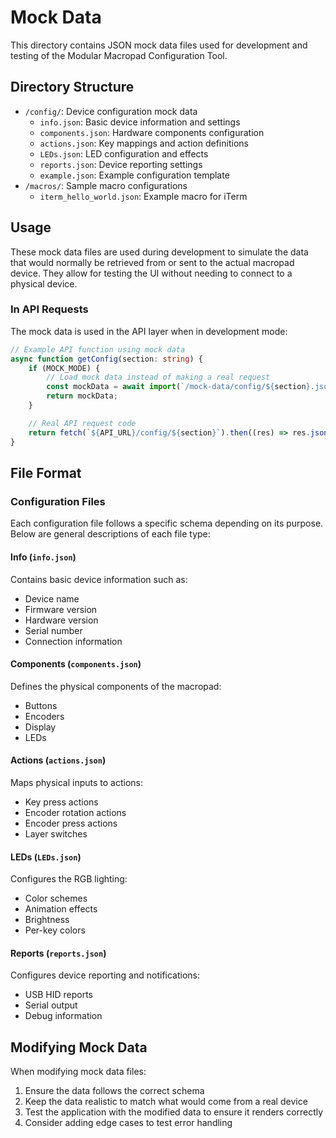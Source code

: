 # Mock Data

This directory contains JSON mock data files used for development and testing of the Modular Macropad Configuration Tool.

## Directory Structure

- `/config/`: Device configuration mock data
  - `info.json`: Basic device information and settings
  - `components.json`: Hardware components configuration
  - `actions.json`: Key mappings and action definitions
  - `LEDs.json`: LED configuration and effects
  - `reports.json`: Device reporting settings
  - `example.json`: Example configuration template
- `/macros/`: Sample macro configurations
  - `iterm_hello_world.json`: Example macro for iTerm

## Usage

These mock data files are used during development to simulate the data that would normally be retrieved from or sent to the actual macropad device. They allow for testing the UI without needing to connect to a physical device.

### In API Requests

The mock data is used in the API layer when in development mode:

```typescript
// Example API function using mock data
async function getConfig(section: string) {
	if (MOCK_MODE) {
		// Load mock data instead of making a real request
		const mockData = await import(`/mock-data/config/${section}.json`);
		return mockData;
	}

	// Real API request code
	return fetch(`${API_URL}/config/${section}`).then((res) => res.json());
}
```

## File Format

### Configuration Files

Each configuration file follows a specific schema depending on its purpose. Below are general descriptions of each file type:

#### Info (`info.json`)

Contains basic device information such as:

- Device name
- Firmware version
- Hardware version
- Serial number
- Connection information

#### Components (`components.json`)

Defines the physical components of the macropad:

- Buttons
- Encoders
- Display
- LEDs

#### Actions (`actions.json`)

Maps physical inputs to actions:

- Key press actions
- Encoder rotation actions
- Encoder press actions
- Layer switches

#### LEDs (`LEDs.json`)

Configures the RGB lighting:

- Color schemes
- Animation effects
- Brightness
- Per-key colors

#### Reports (`reports.json`)

Configures device reporting and notifications:

- USB HID reports
- Serial output
- Debug information

## Modifying Mock Data

When modifying mock data files:

1. Ensure the data follows the correct schema
2. Keep the data realistic to match what would come from a real device
3. Test the application with the modified data to ensure it renders correctly
4. Consider adding edge cases to test error handling
